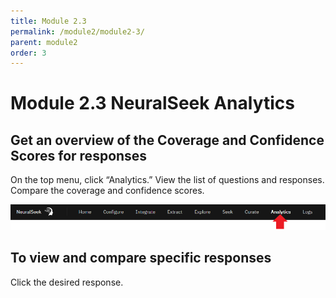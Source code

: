 ```yaml
---
title: Module 2.3
permalink: /module2/module2-3/
parent: module2
order: 3
---
```


# Module 2.3 NeuralSeek Analytics

## Get an overview of the Coverage and Confidence Scores for responses

On the top menu, click “Analytics.” View the list of questions and responses. Compare the coverage and confidence scores.

![image2.3.1](images/image2.3.1.png)

## To view and compare specific responses

Click the desired response.